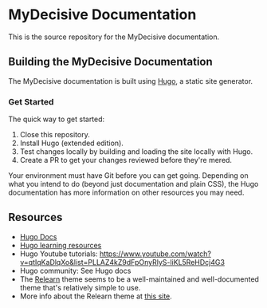 # MyDecisive Documentation

This is the source repository for the MyDecisive documentation.

## Building the MyDecisive Documentation 

The MyDecisive documentation is built using [Hugo](htts://gohugo.io), a static site generator.

### Get Started

The quick way to get started:

1. Close this repository.
2. Install Hugo (extended edition).
3. Test changes locally by building and loading the site locally with Hugo.
4. Create a PR to get your changes reviewed before they're mered.

Your environment must have Git before you can get going. Depending on what you intend to do (beyond just documentation and plain CSS), the Hugo documentation has more information on other resources you may need.

## Resources

- [Hugo Docs](https://gohugo.io/documentation/)
- [Hugo learning resources](https://gohugo.io/getting-started/external-learning-resources/)
- Hugo Youtube tutorials: https://www.youtube.com/watch?v=qtIqKaDlqXo&list=PLLAZ4kZ9dFpOnyRlyS-liKL5ReHDcj4G3
- Hugo community: See Hugo docs
- The [Relearn](https://github.com/McShelby/hugo-theme-relearn) theme seems to be a well-maintained and well-documented theme that's relatively simple to use.
- More info about the Relearn theme at [this site](https://www.tshdmtmr.com/basics/migration/).

